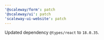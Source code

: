 ```yaml
---
'@scaleway/form': patch
'@scaleway/ui': patch
'scaleway-ui-website': patch
---
```


Updated dependency `@types/react` to `18.0.35`.
